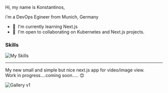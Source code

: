 Hi, my name is Konstantinos,

i'm a DevOps Egineer from Munich, Germany

* 🧠  I'm currently learning Next.js
* 🤝  I'm open to collaborating on Kubernetes and Next.js projects.

### Skills

![My Skills](https://skillicons.dev/icons?i=aws,gcp,kubernetes,docker,js,nextjs,vite,vuejs,nodejs,prisma,mongodb,postgres,redis,git,jenkins,grafana,prometheus,terraform)

-----------------------------------

My new small and simple but nice next.js app for video/image view.<br>
Work in progress....coming soon..... 😊

![Gallery v1](gallery.gif)
